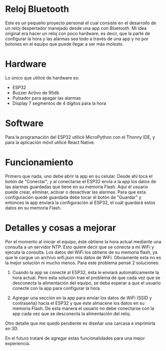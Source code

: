 # Reloj Bluetooth

Este es un pequeño proyecto personal el cual consiste en el desarrollo de un reloj despertador manejado desde una app con Bluetooth. Mi idea original era hacer un reloj con poco hardware, es decir, que la parte de configurar la hora y las alarmas sea todo a través de una app y no por botones en el equipo que puede llegar a ser más molesto.

# Hardware

Lo único que utilicé de hardware es:

- ESP32
- Buzzer Activo de 95db
- Pulsador para apagar las alarmas
- Display 7 segmentos de 4 dígitos para la hora

# Software

Para la programación del ESP32 utilicé MicroPython con el Thonny IDE, y para la aplicación móvil utilicé React Native.

# Funcionamiento

Primero que nada, uno debe abrir la app en su celular. Desde ahí toca el botón de "Conectar", y al conectarse el ESP32 envía a la app los datos de las alarmas guardadas que tiene en su memoria Flash. Aquí el usuario puede crear, eliminar, activar o desactivar las alarmas. Para que esta configuración quedé guardada debe tocar el botón de "Guardar" y entonces la app enviará la configuración al ESP32, el cuál guardará estos datos en su memoria Flash.

# Detalles y cosas a mejorar

Por el momento al iniciar el equipo, éste obtiene la hora actual mediante una consulta a un servidor NTP. Esto quiere decir que se conecta a mi WiFi y ejecuta la consulta. Los datos del WiFi los obtiene de su memoria flash, ya que le cargue un archivo wifi.json mis datos de WiFi. Obviamente esta no es la mejor solución ni mucho menos. Para este problema pensé 2 soluciones:

1. Cuando la app se conecté al ESP32, ésta le enviará automáticamente la hora actual. Pero esta solución trae el problema de que cada vez que se desconecta la alimentación del equipo, se deba esperar a que el usuario conecte con la app para configurar la hora.

2. Agregar una sección en la app para enviar los datos de WiFi (SSID y contraseña) hacia el ESP32 y que éste almacene los datos en su memoria Flash. De esta manera el usuario no debe conectarse con la app cada vez que se desconecta la alimentación del reloj.

Otro detalle que me quedó pendiente es diseñar una carcasa e imprimirla en 3D.

En el futuro trataré de agregar estas funcionalidades para una mejor experiencia.